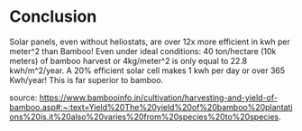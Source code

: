 # Conclusion
Solar panels, even without heliostats, are over 12x more efficient in kwh per meter^2 than Bamboo! Even under ideal conditions: 40 ton/hectare (10k meters) of bamboo harvest or 4kg/meter^2 is only equal to 22.8 kwh/m^2/year. A 20% efficient solar cell makes 1 kwh per day or over 365 Kwh/year! This is far superior to bamboo.

source: https://www.bambooinfo.in/cultivation/harvesting-and-yield-of-bamboo.asp#:~:text=Yield%20The%20yield%20of%20bamboo%20plantations%20is,it%20also%20varies%20from%20species%20to%20species.
